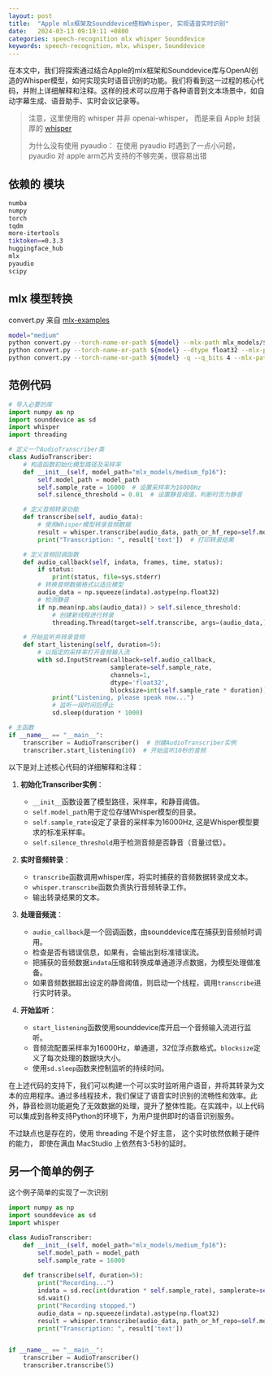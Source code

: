 ```yaml
---
layout: post
title:  "Apple mlx框架及Sounddevice搭档Whisper, 实现语音实时识别"
date:   2024-03-13 09:19:11 +0800
categories: speech-recognition mlx whisper Sounddevice
keywords: speech-recognition，mlx，whisper，Sounddevice
---
```


在本文中，我们将探索通过结合Apple的mlx框架和Sounddevice库与OpenAI创造的Whisper模型，如何实现实时语音识别的功能。我们将看到这一过程的核心代码，并附上详细解释和注释。这样的技术可以应用于各种语音到文本场景中，如自动字幕生成、语音助手、实时会议记录等。

> 注意，这里使用的 whisper 并非 openai-whisper， 而是来自 Apple 封装厚的 [whisper](https://github.com/ml-explore/mlx-examples)
>
> 为什么没有使用 pyaudio： 在使用 pyaudio 时遇到了一点小问题， pyaudio 对 apple arm芯片支持的不够完美，很容易出错

## 依赖的 模块

```bash
numba
numpy
torch
tqdm
more-itertools
tiktoken==0.3.3
huggingface_hub
mlx
pyaudio
scipy
```

## mlx 模型转换

convert.py 来自 [mlx-examples](https://github.com/ml-explore/mlx-examples/tree/main/whisper)

```bash
model="medium"
python convert.py --torch-name-or-path ${model} --mlx-path mlx_models/${model}_fp16
python convert.py --torch-name-or-path ${model} --dtype float32 --mlx-path mlx_models/${model}_fp32
python convert.py --torch-name-or-path ${model} -q --q_bits 4 --mlx-path mlx_models/${model}_quantized_4bits

```

## 范例代码

```python
# 导入必要的库
import numpy as np
import sounddevice as sd
import whisper
import threading

# 定义一个AudioTranscriber类
class AudioTranscriber:
    # 构造函数初始化模型路径及采样率
    def __init__(self, model_path="mlx_models/medium_fp16"):
        self.model_path = model_path
        self.sample_rate = 16000  # 设置采样率为16000Hz
        self.silence_threshold = 0.01  # 设置静音阈值，判断时否为静音

    # 定义音频转录功能
    def transcribe(self, audio_data):
        # 使用Whisper模型转录音频数据
        result = whisper.transcribe(audio_data, path_or_hf_repo=self.model_path)
        print("Transcription: ", result['text'])  # 打印转录结果

    # 定义音频回调函数
    def audio_callback(self, indata, frames, time, status):
        if status:
            print(status, file=sys.stderr)
        # 转换音频数据格式以适应模型
        audio_data = np.squeeze(indata).astype(np.float32)
        # 检测静音
        if np.mean(np.abs(audio_data)) > self.silence_threshold:
            # 创建新线程进行转录
            threading.Thread(target=self.transcribe, args=(audio_data,)).start()

    # 开始监听并转录音频
    def start_listening(self, duration=5):
        # 以指定的采样率打开音频输入流
        with sd.InputStream(callback=self.audio_callback,
                            samplerate=self.sample_rate,
                            channels=1,
                            dtype='float32',
                            blocksize=int(self.sample_rate * duration)):
            print("Listening, please speak now...")
            # 监听一段时间后停止
            sd.sleep(duration * 1000)

# 主函数
if __name__ == "__main__":
    transcriber = AudioTranscriber()  # 创建AudioTranscriber实例
    transcriber.start_listening(10)  # 开始监听10秒的音频
```

以下是对上述核心代码的详细解释和注释：

1. **初始化Transcriber实例**：
   - `__init__`函数设置了模型路径，采样率，和静音阈值。
   - `self.model_path`用于定位存储Whisper模型的目录。
   - `self.sample_rate`设定了录音的采样率为16000Hz, 这是Whisper模型要求的标准采样率。
   - `self.silence_threshold`用于检测音频是否静音（音量过低）。

2. **实时音频转录**：
   - `transcribe`函数调用whisper库，将实时捕获的音频数据转录成文本。
   - `whisper.transcribe`函数负责执行音频转录工作。
   - 输出转录结果的文本。

3. **处理音频流**：
   - `audio_callback`是一个回调函数，由sounddevice库在捕获到音频帧时调用。
   - 检查是否有错误信息，如果有，会输出到标准错误流。
   - 把捕获的音频数据`indata`压缩和转换成单通道浮点数据，为模型处理做准备。
   - 如果音频数据超出设定的静音阈值，则启动一个线程，调用`transcribe`进行实时转录。

4. **开始监听**：
   - `start_listening`函数使用sounddevice库开启一个音频输入流进行监听。
   - 音频流配置采样率为16000Hz，单通道，32位浮点数格式。`blocksize`定义了每次处理的数据块大小。
   - 使用`sd.sleep`函数来控制监听的持续时间。

在上述代码的支持下，我们可以构建一个可以实时监听用户语音，并将其转录为文本的应用程序。通过多线程技术，我们保证了语音实时识别的流畅性和效率。此外，静音检测功能避免了无效数据的处理，提升了整体性能。在实践中，以上代码可以集成到各种支持Python的环境下，为用户提供即时的语音识别服务。

不过缺点也是存在的，使用 threading 不是个好主意， 这个实时依然依赖于硬件的能力， 即使在满血 MacStudio 上依然有3-5秒的延时。

## 另一个简单的例子

这个例子简单的实现了一次识别

```python
import numpy as np
import sounddevice as sd
import whisper

class AudioTranscriber:
    def __init__(self, model_path="mlx_models/medium_fp16"):
        self.model_path = model_path
        self.sample_rate = 16000 
        
    def transcribe(self, duration=5):
        print("Recording...")
        indata = sd.rec(int(duration * self.sample_rate), samplerate=self.sample_rate, channels=1, dtype='float32')
        sd.wait() 
        print("Recording stopped.")
        audio_data = np.squeeze(indata).astype(np.float32)
        result = whisper.transcribe(audio_data, path_or_hf_repo=self.model_path)
        print("Transcription: ", result['text'])


if __name__ == "__main__":
    transcriber = AudioTranscriber()
    transcriber.transcribe(5) 
```
